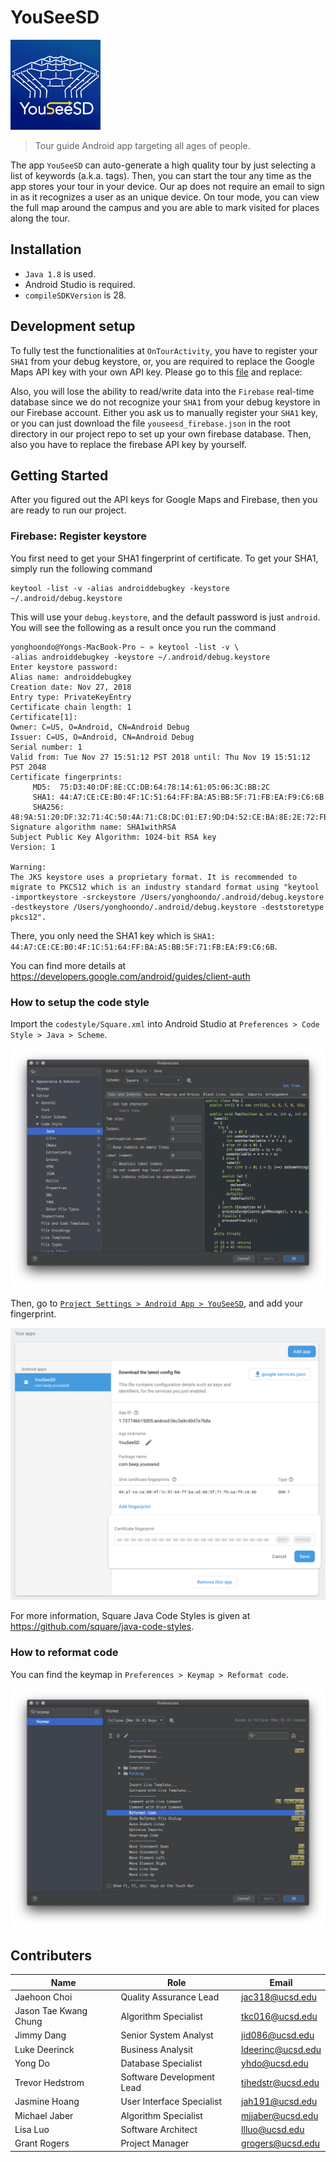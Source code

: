 # YouSeeSD

![logo](https://raw.githubusercontent.com/Shmaug/YouSeeSD/master/app/src/main/res/drawable/ic_launcher.png)

> Tour guide Android app targeting all ages of people.

The app `YouSeeSD` can auto-generate a high quality tour by just selecting a
list of keywords (a.k.a. tags). Then, you can start the tour any time as the app
stores your tour in your device. Our ap does not require an email to sign in as
it recognizes a user as an unique device. On tour mode, you can view the full map
around the campus and you are able to mark visited for places along the tour.

## Installation

- `Java 1.8` is used.
- Android Studio is required.
- `compileSDKVersion` is 28.

## Development setup

To fully test the functionalities at `OnTourActivity`, you have to register your
`SHA1` from your debug keystore, or, you are required to replace the Google Maps API key
with your own API key. Please go to this [file](https://github.com/Shmaug/YouSeeSD/blob/master/app/src/debug/res/values/google_maps_api.xml#L23) and replace:

Also, you will lose the ability to read/write data into the `Firebase` real-time database since
we do not recognize your `SHA1` from your debug keystore in our Firebase account. Either you ask us
to manually register your `SHA1` key, or you can just download the file `youseesd_firebase.json` in the root directory
in our project repo to set up your own firebase database. Then, also you have to replace the firebase API key by yourself.

## Getting Started

After you figured out the API keys for Google Maps and Firebase, then you are ready to run our project.

### Firebase: Register keystore

You first need to get your SHA1 fingerprint of certificate. To get your SHA1, simply run the following command

```
keytool -list -v -alias androiddebugkey -keystore ~/.android/debug.keystore
```

This will use your `debug.keystore`, and the default password is just `android`. You will see the following as a result once you run the command

```
yonghoondo@Yongs-MacBook-Pro ~ » keytool -list -v \
-alias androiddebugkey -keystore ~/.android/debug.keystore
Enter keystore password:
Alias name: androiddebugkey
Creation date: Nov 27, 2018
Entry type: PrivateKeyEntry
Certificate chain length: 1
Certificate[1]:
Owner: C=US, O=Android, CN=Android Debug
Issuer: C=US, O=Android, CN=Android Debug
Serial number: 1
Valid from: Tue Nov 27 15:51:12 PST 2018 until: Thu Nov 19 15:51:12 PST 2048
Certificate fingerprints:
	 MD5:  75:D3:40:DF:8E:CC:DB:64:78:14:61:05:06:3C:BB:2C
	 SHA1: 44:A7:CE:CE:B0:4F:1C:51:64:FF:BA:A5:BB:5F:71:FB:EA:F9:C6:6B
	 SHA256: 48:9A:51:20:DF:32:71:4C:50:4A:71:C8:DC:01:E7:9D:D4:52:CE:BA:8E:2E:72:FB:93:4A:67:46:58:5D:1A:4D
Signature algorithm name: SHA1withRSA
Subject Public Key Algorithm: 1024-bit RSA key
Version: 1

Warning:
The JKS keystore uses a proprietary format. It is recommended to migrate to PKCS12 which is an industry standard format using "keytool -importkeystore -srckeystore /Users/yonghoondo/.android/debug.keystore -destkeystore /Users/yonghoondo/.android/debug.keystore -deststoretype pkcs12".
```

There, you only need the SHA1 key which is `SHA1: 44:A7:CE:CE:B0:4F:1C:51:64:FF:BA:A5:BB:5F:71:FB:EA:F9:C6:6B`.

You can find more details at https://developers.google.com/android/guides/client-auth

### How to setup the code style

Import the `codestyle/Square.xml` into Android Studio at `Preferences > Code Style > Java > Scheme`.

![CodeStyleGuide](https://raw.githubusercontent.com/Shmaug/YouSeeSD/master/codestyle/codestyle.png)

Then, go to [`Project Settings > Android App > YouSeeSD`](https://console.firebase.google.com/u/0/project/youseesd-9ab46/settings/general/android:com.beep.youseesd), and add your fingerprint.

![FingerprintFirebase](https://raw.githubusercontent.com/Shmaug/YouSeeSD/master/screenshots/fingerprint_firebase.png)

For more information, Square Java Code Styles is given at https://github.com/square/java-code-styles.

### How to reformat code

You can find the keymap in `Preferences > Keymap > Reformat code`.

![FormatCodeGuide](https://raw.githubusercontent.com/Shmaug/YouSeeSD/master/codestyle/formatcode.png)

## Contributers
| Name | Role | Email |
|------|------|-------|
| Jaehoon Choi | Quality Assurance Lead | jac318@ucsd.edu |
| Jason Tae Kwang Chung | Algorithm Specialist | tkc016@ucsd.edu |
| Jimmy Dang | Senior System Analyst | jid086@ucsd.edu |
| Luke Deerinck | Business Analysit |	ldeerinc@ucsd.edu	|
| Yong Do | Database Specialist | yhdo@ucsd.edu|
| Trevor Hedstrom | Software Development Lead |	tjhedstr@ucsd.edu	|
| Jasmine Hoang |	User Interface Specialist | jah191@ucsd.edu	|
| Michael Jaber	| Algorithm Specialist | mjjaber@ucsd.edu |
| Lisa Luo | Software Architect | llluo@ucsd.edu |
| Grant Rogers | Project Manager | grogers@ucsd.edu |
